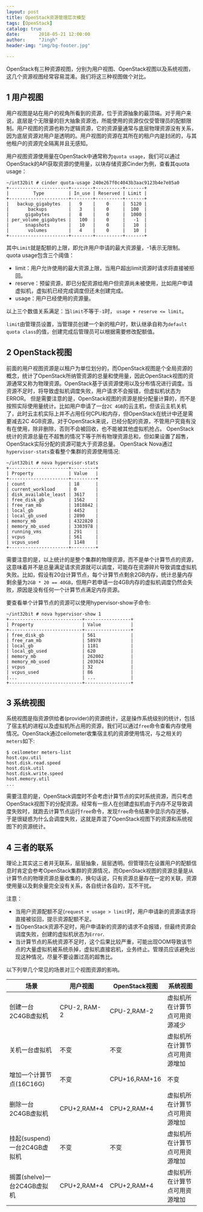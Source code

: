 ```yaml
---
layout: post
title: OpenStack资源管理层次模型
tags: [OpenStack]
catalog: true
date:       2018-05-21 12:00:00
author:     "Jingh"
header-img: "img/bg-footer.jpg"

---
```


OpenStack有三种资源视图，分别为用户视图、OpenStack视图以及系统视图，这几个资源视图经常容易混淆。我们将这三种视图做个对比。

## 1 用户视图

用户视图是站在用户的视角所看到的资源，位于资源抽象的最顶端。对于用户来说，底层是个无限量的巨大抽象资源池，所能使用的资源仅仅受管理员的配额限制。用户视图的资源也称为逻辑资源，它的资源量通常与底层物理资源没有关系，因为底层资源对用户是透明的。用户视图的资源在其所在的租户内是封闭的，与其他租户的资源完全隔离并且无感知。

用户视图资源使用量在OpenStack中通常称为`quota usage`，我们可以通过OpenStack的API获取资源的使用量，以块存储资源Cinder为例，查看其quota usage：
```
~/int32bit # cinder quota-usage 240e267f0c4043b3aac9123b4e7e85a0
+----------------------+--------+----------+-------+
|         Type         | In_use | Reserved | Limit |
+----------------------+--------+----------+-------+
|   backup_gigabytes   |   9    |    0     |  5120 |
|       backups        |   3    |    0     |  100  |
|      gigabytes       |   8    |    0     |  1000 |
| per_volume_gigabytes |   100  |    0     |   -1  |
|      snapshots       |   10   |    0     |   10  |
|       volumes        |   4    |    0     |   10  |
+----------------------+--------+----------+-------+
```

其中`Limit`就是配额的上限，即允许用户申请的最大资源量，-1表示无限制。
quota usage包含三个阈值：
* limit：用户允许使用的最大资源上限，当用户超出limit资源时请求将直接被拒回。
* reserve：预留资源，即已分配资源给用户但资源尚未被使用，比如用户申请虚拟机，虚拟机已经完成调度但还未创建完成。
* usage：用户已经使用的资源量。

以上三个数值关系满足：当`limit`不等于`-1`时， `usage + reserve <= limit`。

`limit`由管理员设置，当管理员创建一个新的租户时，默认继承自称为`default quota class`的值，创建完成后管理员可以根据需要修改配额值。

## 2 OpenStack视图

前面的用户视图资源是以租户为单位划分的，而OpenStack视图是个全局资源的概念，统计了OpenStack所纳管资源的总量和使用量，因此OpenStack视图的资源通常又称为物理资源。OpenStack基于该资源使用以及分布情况进行调度。当资源不足时，将导致虚拟机调度失败，用户请求不会报错，但虚拟机状态为ERROR。
但是需要注意的是，OpenStack视图的资源是按分配量计算的，而不是按照实际使用量统计。比如用户申请了一台`2C 4GB`的云主机，但该云主机关机了，此时云主机实际上并不占用任何CPU和内存，但OpenStack在统计中还是需要减去2C 4GB资源。对于OpenStack来说，已经分配的资源，不管用户究竟有没有在使用，除非删除，否则不会被回收，也不能被其他虚拟机抢占。
OpenStack统计的资源总量在不超售的情况下等于所有物理资源总和，但如果设置了超售，OpenStack实际分配的资源可能大于资源总量。
OpenStack Nova通过`hypervisor-stats`查看整个集群的资源使用情况:

```
~/int32bit # nova hypervisor-stats
+----------------------+---------+
| Property             | Value   |
+----------------------+---------+
| count                | 18      |
| current_workload     | 0       |
| disk_available_least | 3617    |
| free_disk_gb         | 1562    |
| free_ram_mb          | 1018842 |
| local_gb             | 4452    |
| local_gb_used        | 2890    |
| memory_mb            | 4322820 |
| memory_mb_used       | 3303978 |
| running_vms          | 291     |
| vcpus                | 561     |
| vcpus_used           | 1148    |
+----------------------+---------+
```

需要注意的是，以上统计的是整个集群的物理资源，而不是单个计算节点的资源，这意味着并不是总量满足请求资源就可以调度，可能存在资源碎片导致调度虚拟机失败。比如，假设有20台计算节点，每个计算节点剩余2GB内存，统计总量内存剩余量为`2GB * 20 == 40GB`，但用户若申请一台4GB内存的虚拟机调度仍然会失败，原因是没有任何一个计算节点满足内存资源。

要查看单个计算节点的资源可以使用hypervisor-show子命令:

```
~/int32bit # nova hypervisor-show 1
+---------------------------+-----------------+
| Property                  | Value           |
+---------------------------+-----------------+
| free_disk_gb              | 561             |
| free_ram_mb               | 58978           |
| local_gb                  | 1181            |
| local_gb_used             | 620             |
| memory_mb                 | 262002          |
| memory_mb_used            | 203024          |
| vcpus                     | 32              |
| vcpus_used                | 86              |
|...                        | ...             |
+---------------------------+-----------------+
```

## 3 系统视图
系统视图是指资源供给者(provider)的资源统计，这是操作系统级别的统计，包括了宿主机的进程以及虚拟机所占用的资源，我们可以通过`free`命令查看内存使用情况。OpenStack通过ceilometer收集宿主机的资源使用情况，与之相关的`meters`如下:

```
$ ceilometer meters-list
host.cpu.util
host.disk.read.speed
host.disk.util
host.disk.write.speed
host.memory.util
...
```

需要注意的是，OpenStack调度时不会考虑计算节点的实时系统资源，而只考虑OpenStack视图下的分配资源。经常有一些人在创建虚拟机由于内存不足导致调度失败时，就跑去计算节点运行`free`命令，发现`free`命令结果中显示内存还够，于是很疑惑为什么会调度失败，这就是弄混了OpenStack视图下的资源和系统视图下的资源统计。

## 4 三者的联系

理论上其实这三者并无联系，层层抽象，层层透明。但管理员在设置用户的配额信息时肯定会参考OpenStack集群的资源情况，而OpenStack视图的资源总量是从计算节点的物理资源总量收集的，换句话说，只有资源总量存在一定的关联，资源使用量以及剩余量完全没有关系，各自统计各自的，互不干扰。

注意：

* 当用户资源配额不足(`request + usage > limit`时，用户申请新的资源请求将直接被驳回，提示资源配额不足。
* 当OpenStack资源不足时，用户申请新的资源的请求不会报错，但最终资源会调度失败，创建的虚拟机状态为`Error`.
* 当计算节点的系统资源不足时，这个后果比较严重，可能出现OOM导致该节点的大量虚拟机被系统杀掉，虚拟机直接宕机，业务终止。管理员应该避免出现这种情况，尽量不要设置过高的超售比。

以下列举几个常见的场景对三个视图资源的影响。

|场景|用户视图|OpenStack视图|系统视图|
|---|--------|-------------|-------|
|创建一台2C4GB虚拟机|CPU-2, RAM-2|CPU-2,RAM-2 |虚拟机所在计算节点可用资源减少 |
|关机一台虚拟机|不变|不变|虚拟机所在计算节点可用资源增加|
|增加一个计算节点(16C16G)|不变|CPU+16,RAM+16|不变|
|删除一台2C4GB虚拟机|CPU+2,RAM+4|CPU+2,RAM+4|虚拟机所在计算节点可用资源增加|
|挂起(suspend)一台2C4GB虚拟机|不变|不变|虚拟机所在计算节点可用资源增加|
|搁置(shelve)一台2C4GB虚拟机|CPU+2,RAM+4|CPU+2,RAM+4|虚拟机所在计算节点可用资源增加|
